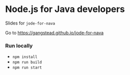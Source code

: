 Node.js for Java developers
===========================


Slides for `jode-for-nava`

Go to https://gangstead.github.io/jode-for-nava

### Run locally
- `npm install`
- `npm run build`
- `npm run start`
